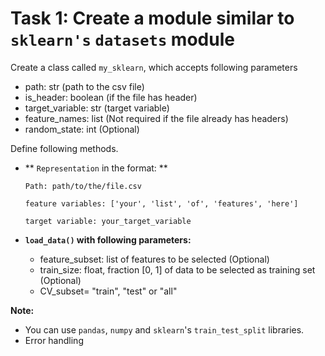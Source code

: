 # Task 1: Create a module similar to `sklearn's` `datasets` module

Create a class called `my_sklearn`, which accepts following parameters

* path: str (path to the csv file)
* is_header: boolean (if the file has header)
* target_variable: str (target variable)
* feature_names: list (Not required if the file already has headers)
* random_state: int (Optional)

Define following methods.

*  ** `Representation` in the format: **
    
    `Path: path/to/the/file.csv`
    
    `feature variables: ['your', 'list', 'of', 'features', 'here']`

    `target variable: your_target_variable `
     

*  **`load_data()` with following parameters:**

    * feature_subset: list of features to be selected (Optional)
    * train_size: float, fraction [0, 1] of data to be selected as training set (Optional)
    * CV_subset= "train", "test" or "all"

**Note:** 

* You can use `pandas`, `numpy` and `sklearn`'s `train_test_split` libraries.
* Error handling
